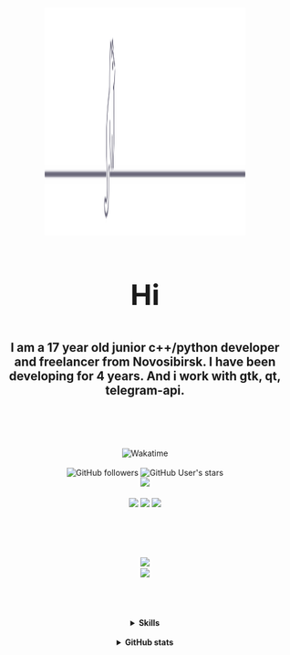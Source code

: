 
<div align="center">
    <img src="gray0_ctp_on_line.svg" width="70%" height="400vh"></img>
    <h3 align="center" style="text-decoration: none; font-size: 50px;">Hi</h1>
    <h3 align="center" style="text-decoration: none; font-size: 21px;">I am a 17 year old junior c++/python developer and freelancer from Novosibirsk. I have been developing for 4 years. And i work with gtk, qt, telegram-api.</h3>
    <br><br><br><br>
</div>

<div align="center">
    <img alt="Wakatime" src="https://wakatime.com/badge/user/018e8f78-65a7-4aa8-8c67-51796499853b.svg?style=for-the-badge&color=eed49f" />
    <br><br>
	<img alt="GitHub followers" src="https://img.shields.io/github/followers/Nighty3098?style=for-the-badge&color=dbb6ed&logoColor=85e185&labelColor=1c1c29" />
    <img alt="GitHub User's stars" src="https://img.shields.io/github/stars/Nighty3098?style=for-the-badge&logo=apachespark&color=eed49f&logoColor=D9E0EE&labelColor=1c1c29" />
    <br>
    <a href="https://discord.gg/6xEc5WFK"><img src="https://img.shields.io/discord/1238858182403559505.svg?label=Discord&logo=Discord&style=for-the-badge&color=f5a7a0&logoColor=FFFFFF&labelColor=1c1c29"  /></a>
    <br><br>
    <a href="https://t.me/Night3098" target="blank"><img src="https://img.shields.io/badge/Telegram-7dc4e4?style=for-the-badge&logo=telegram&logoColor=black" /></a>
    <a href="mailto:night3098game@gmail.com" target="blank"><img src="https://img.shields.io/badge/Gmail-f5a7a0?style=for-the-badge&logo=gmail&logoColor=black" /></a>
    <a href="https://www.reddit.com/user/Night3098" target="blank"><img src="https://img.shields.io/badge/Reddit-f5a7a0?style=for-the-badge&logo=reddit&logoColor=black" /></a>
    <br><br><br><br>
</div>
<br>
<br>
<div id="header" align="center">
    <a href="https://discord.com/users/924996294378917938"><img src="https://lanyard-profile-readme.vercel.app/api/924996294378917938?bg=a6e0b8&theme=light&borderRadius=30px&idleMessage=I%20Love%20Anime%20(%20づ◕‿◕%20)づ" width="50%"/></a>
    <br>
    <a href="https://Nighty3098.github.io/" target="blank"><img class="round" src="https://img.shields.io/badge/My Portfolio-%23a6e0b8.svg?style=for-the-badge&logo=git&logoColor=black" width="20%"/></a>
    <br><br><br><br>
</div>
<br>
<details>
    <summary align="center"><b>Skills</b></summary>
        <h3 align="center"></h3>
        <br>
        <div class="languages" align="center">
	    <img src="https://skillicons.dev/icons?i=python,c,cpp,markdown,bash,css,html"/>
        </div>
        <h3 align="center"></h3>
        <div class="tools" align="center">
            <img src="https://skillicons.dev/icons?i=neovim,vscode,cmake,sqlite,qt,git,linux"/>
        </div>
</details>
<br>

<details align="center">
    <summary align="center"><b>GitHub stats</b></summary>
    <img src="https://github-profile-summary-cards.vercel.app/api/cards/profile-details?username=Nighty3098&theme=transparent" width="90%"/>
    <img src="https://github-profile-summary-cards.vercel.app/api/cards/most-commit-language?username=Nighty3098&theme=transparent" width="45%"/>
    <img src="https://github-profile-summary-cards.vercel.app/api/cards/repos-per-language?username=Nighty3098&theme=transparent" width="45%"/>
    <img src="https://github-profile-summary-cards.vercel.app/api/cards/stats?username=Nighty3098&theme=transparent" width="45%"/>
    <img src="https://github-profile-summary-cards.vercel.app/api/cards/productive-time?username=Nighty3098&theme=transparent" width="45%"/>
</details>
<br>